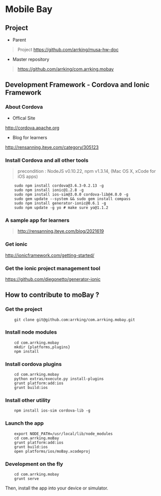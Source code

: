 # Mobile Bay

## Project 

* Parent

> Project https://github.com/arrking/musa-hw-doc

* Master repository

> https://github.com/arrking/com.arrking.mobay


## Development Framework - Cordova and Ionic Framework

### About Cordova

* Offical Site 

http://cordova.apache.org

* Blog for learners 

http://rensanning.iteye.com/category/305123

### Install Cordova and all other tools

> precondition : NodeJS v0.10.22, npm v1.3.14, (Mac OS X, xCode for iOS apps)

		sudo npm install cordova@3.6.3-0.2.13 -g
        sudo npm install ionic@1.2.8 -g
		sudo npm install ios-sim@3.0.0 cordova-lib@4.0.0 -g
        sudo gem update --system && sudo gem install compass
        sudo npm install generator-ionic@0.6.1 -g
        sudo npm update -g yo # make sure yo@1.1.2

### A sample app for learners

> http://rensanning.iteye.com/blog/2021619

### Get ionic

http://ionicframework.com/getting-started/

### Get the ionic project management tool 

https://github.com/diegonetto/generator-ionic

## How to contribute to moBay ?

### Get the project 

		git clone git@github.com:arrking/com.arrking.mobay.git

### Install node modules 

		cd com.arrking.mobay
        mkdir {platforms,plugins}
		npm install

### Install cordova plugins

		cd com.arrking.mobay
        python extras/execute.py install-plugins
        grunt platform:add:ios
        grunt build:ios

### Install other utility

		npm install ios-sim cordova-lib -g

### Launch the app

		export NODE_PATH=/usr/local/lib/node_modules
		cd com.arrking.moBay
        grunt platform:add:ios
        grunt build:ios
		open platforms/ios/moBay.xcodeproj 

### Development on the fly

        cd com.arrking.mobay
        grunt serve

Then, install the app into your device or simulator.



